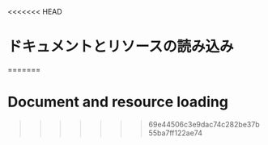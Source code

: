 
<<<<<<< HEAD
# ドキュメントとリソースの読み込み
=======
# Document and resource loading
>>>>>>> 69e44506c3e9dac74c282be37b55ba7ff122ae74
